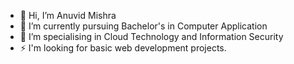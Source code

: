 - 👋 Hi, I’m Anuvid Mishra
- 🌱 I’m currently pursuing Bachelor's in Computer Application 
- 💞️ I’m specialising in Cloud Technology and Information Security
- ⚡ I'm looking for basic web development projects.
